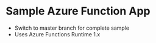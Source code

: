 # Sample Azure Function App
- Switch to master branch for complete sample
- Uses Azure Functions Runtime 1.x

